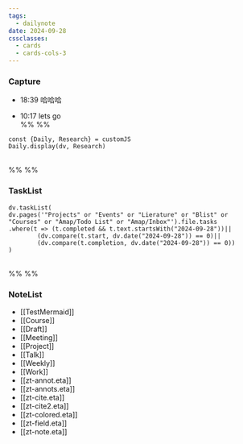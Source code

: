 ```yaml
---
tags:
  - dailynote
date: 2024-09-28
cssclasses:
  - cards
  - cards-cols-3
---
```

### Capture    

- 18:39 哈哈哈

- 10:17 lets go
<br>%% %%
```dataviewjs
const {Daily, Research} = customJS
Daily.display(dv, Research)
```
<br>%% %%
### TaskList 
```dataviewjs
dv.taskList(
dv.pages('"Projects" or "Events" or "Lierature" or "Blist" or "Courses" or "Amap/Todo List" or "Amap/Inbox"').file.tasks
.where(t => (t.completed && t.text.startsWith("2024-09-28"))||
		(dv.compare(t.start, dv.date("2024-09-28")) == 0)||
		(dv.compare(t.completion, dv.date("2024-09-28")) == 0))
)
```
<br>%% %%
### NoteList
- [[TestMermaid]]
- [[Course]]
- [[Draft]]
- [[Meeting]]
- [[Project]]
- [[Talk]]
- [[Weekly]]
- [[Work]]
- [[zt-annot.eta]]
- [[zt-annots.eta]]
- [[zt-cite.eta]]
- [[zt-cite2.eta]]
- [[zt-colored.eta]]
- [[zt-field.eta]]
- [[zt-note.eta]]

